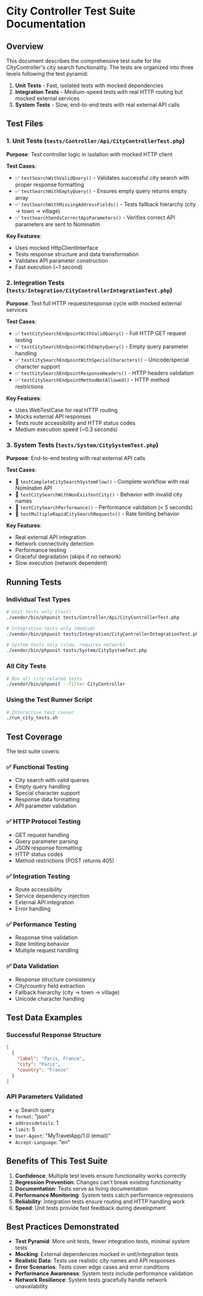 # City Controller Test Suite Documentation

## Overview
This document describes the comprehensive test suite for the CityController's city search functionality. The tests are organized into three levels following the test pyramid:

1. **Unit Tests** - Fast, isolated tests with mocked dependencies
2. **Integration Tests** - Medium-speed tests with real HTTP routing but mocked external services  
3. **System Tests** - Slow, end-to-end tests with real external API calls

## Test Files

### 1. Unit Tests (`tests/Controller/Api/CityControllerTest.php`)
**Purpose**: Test controller logic in isolation with mocked HTTP client

**Test Cases**:
- ✅ `testSearchWithValidQuery()` - Validates successful city search with proper response formatting
- ✅ `testSearchWithEmptyQuery()` - Ensures empty query returns empty array
- ✅ `testSearchWithMissingAddressFields()` - Tests fallback hierarchy (city → town → village)
- ✅ `testSearchSendsCorrectApiParameters()` - Verifies correct API parameters are sent to Nominatim

**Key Features**:
- Uses mocked HttpClientInterface
- Tests response structure and data transformation
- Validates API parameter construction
- Fast execution (~1 second)

### 2. Integration Tests (`tests/Integration/CityControllerIntegrationTest.php`)  
**Purpose**: Test full HTTP request/response cycle with mocked external services

**Test Cases**:
- ✅ `testCitySearchEndpointWithValidQuery()` - Full HTTP GET request testing
- ✅ `testCitySearchEndpointWithEmptyQuery()` - Empty query parameter handling
- ✅ `testCitySearchEndpointWithSpecialCharacters()` - Unicode/special character support
- ✅ `testCitySearchEndpointResponseHeaders()` - HTTP headers validation  
- ✅ `testCitySearchEndpointMethodNotAllowed()` - HTTP method restrictions

**Key Features**:
- Uses WebTestCase for real HTTP routing
- Mocks external API responses
- Tests route accessibility and HTTP status codes
- Medium execution speed (~0.3 seconds)

### 3. System Tests (`tests/System/CitySystemTest.php`)
**Purpose**: End-to-end testing with real external API calls

**Test Cases**:
- 🔄 `testCompleteCitySearchSystemFlow()` - Complete workflow with real Nominatim API
- 🔄 `testCitySearchWithNonExistentCity()` - Behavior with invalid city names
- 🔄 `testCitySearchPerformance()` - Performance validation (< 5 seconds)
- 🔄 `testMultipleRapidCitySearchRequests()` - Rate limiting behavior

**Key Features**:
- Real external API integration
- Network connectivity detection
- Performance testing
- Graceful degradation (skips if no network)
- Slow execution (network dependent)

## Running Tests

### Individual Test Types
```bash
# Unit tests only (fast)
./vendor/bin/phpunit tests/Controller/Api/CityControllerTest.php

# Integration tests only (medium)  
./vendor/bin/phpunit tests/Integration/CityControllerIntegrationTest.php

# System tests only (slow, requires network)
./vendor/bin/phpunit tests/System/CitySystemTest.php
```

### All City Tests
```bash
# Run all city-related tests
./vendor/bin/phpunit --filter CityController
```

### Using the Test Runner Script
```bash
# Interactive test runner
./run_city_tests.sh
```

## Test Coverage

The test suite covers:

### ✅ **Functional Testing**
- City search with valid queries
- Empty query handling
- Special character support
- Response data formatting
- API parameter validation

### ✅ **HTTP Protocol Testing**  
- GET request handling
- Query parameter parsing
- JSON response formatting
- HTTP status codes
- Method restrictions (POST returns 405)

### ✅ **Integration Testing**
- Route accessibility
- Service dependency injection
- External API integration
- Error handling

### ✅ **Performance Testing**
- Response time validation
- Rate limiting behavior
- Multiple request handling

### ✅ **Data Validation**
- Response structure consistency
- City/country field extraction
- Fallback hierarchy (city → town → village)
- Unicode character handling

## Test Data Examples

### Successful Response Structure
```json
[
  {
    "label": "Paris, France", 
    "city": "Paris",
    "country": "France"
  }
]
```

### API Parameters Validated
- `q`: Search query
- `format`: "json"
- `addressdetails`: 1
- `limit`: 5
- `User-Agent`: "MyTravelApp/1.0 (email)"
- `Accept-Language`: "en"

## Benefits of This Test Suite

1. **Confidence**: Multiple test levels ensure functionality works correctly
2. **Regression Prevention**: Changes can't break existing functionality  
3. **Documentation**: Tests serve as living documentation
4. **Performance Monitoring**: System tests catch performance regressions
5. **Reliability**: Integration tests ensure routing and HTTP handling work
6. **Speed**: Unit tests provide fast feedback during development

## Best Practices Demonstrated

- **Test Pyramid**: More unit tests, fewer integration tests, minimal system tests
- **Mocking**: External dependencies mocked in unit/integration tests
- **Realistic Data**: Tests use realistic city names and API responses
- **Error Scenarios**: Tests cover edge cases and error conditions
- **Performance Awareness**: System tests include performance validation
- **Network Resilience**: System tests gracefully handle network unavailability
